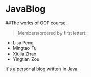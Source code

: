 # JavaBlog
##The works of OOP course.
>Members(ordered by first letter):

 - Lisa Peng
 - Mingtao Fu
 - Xiujia Zhao
 - Yingtian Zou

It's a personal blog written in Java.
